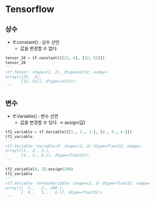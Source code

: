 # Tensorflow

## 상수

- tf.constant() : 상수 선언
    - 값을 변경할 수 없다.

```python
tensor_20 = tf.constant([[23, 4], [32, 51]])
tensor_20
'''
<tf.Tensor: shape=(2, 2), dtype=int32, numpy=
array([[23,  4],
       [32, 51]], dtype=int32)>
'''
```

## 변수

- tf.Variable() : 변수 선언
    - 값을 변경할 수 있다. → assign(값)

```python
tf2_variable = tf.Variable([[1., 2., 3.], [4., 5., 6.]])
tf2_variable
'''
<tf.Variable 'Variable:0' shape=(2, 3) dtype=float32, numpy=
array([[1., 2., 3.],
       [4., 5., 6.]], dtype=float32)>
'''

tf2_variable[0, 2].assign(100)
tf2_variable
'''
<tf.Variable 'UnreadVariable' shape=(2, 3) dtype=float32, numpy=
array([[  1.,   2., 100.],
       [  4.,   5.,   6.]], dtype=float32)>
'''
```
